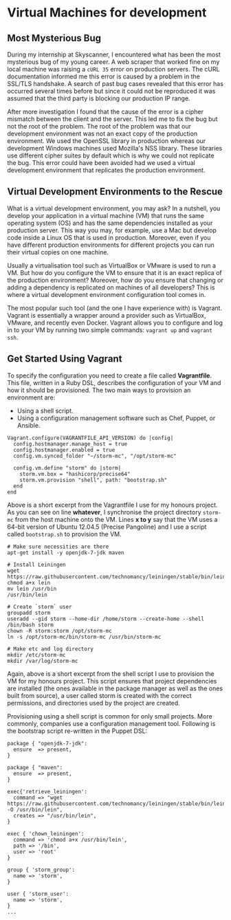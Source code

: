 # Virtual Machines for development

## Most Mysterious Bug

During my internship at Skyscanner, I encountered what has been the most mysterious bug of my young career. A web scraper that worked fine on my local machine was raising a `cURL 35` error on production servers. The cURL documentation informed me this error is caused by a problem in the SSL/TLS handshake. A search of past bug cases revealed that this error has occurred several times before but since it could not be reproduced it was assumed that the third party is blocking our production IP range.

After more investigation I found that the cause of the error is a cipher mismatch between the client and the server. This led me to fix the bug but not the root of the problem. The root of the problem was that our development environment was not an exact copy of the production environment. We used the OpenSSL library in production whereas our development Windows machines used Mozilla's NSS library. These libraries use different cipher suites by default which is why we could not replicate the bug. This error could have been avoided had we used a virtual development environment that replicates the production environment.

## Virtual Development Environments to the Rescue

What is a virtual development environment, you may ask? In a nutshell, you develop your application in a virtual machine (VM) that runs the same operating system (OS) and has the same dependencies installed as your production server. This way you may, for example, use a Mac but develop code inside a Linux OS that is used in production. Moreover, even if you have different production environments for different projects you can run their virtual copies on one machine.

Usually a virtualisation tool such as VirtualBox or VMware is used to run a VM. But how do you configure the VM to ensure that it is an exact replica of the production environment? Moreover, how do you ensure that changing or adding a dependency is replicated on machines of all developers? This is where a virtual development environment configuration tool comes in.

The most popular such tool (and the one I have experience with) is Vagrant. Vagrant is essentially a wrapper around a provider such as VirtualBox, VMware, and recently even Docker. Vagrant allows you to configure and log in to your VM by running two simple commands: `vagrant up` and `vagrant ssh`. 

## Get Started Using Vagrant

To specify the configuration you need to create a file called **Vagrantfile**. This file, written in a Ruby DSL, describes the configuration of your VM and how it should be provisioned. The two main ways to provision an environment are:

 - Using a shell script.
 - Using a configuration management software such as Chef, Puppet, or Ansible.

```
Vagrant.configure(VAGRANTFILE_API_VERSION) do |config|
  config.hostmanager.manage_host = true
  config.hostmanager.enabled = true
  config.vm.synced_folder "~/storm-mc", "/opt/storm-mc"

  config.vm.define "storm" do |storm|
    storm.vm.box = "hashicorp/precise64"
    storm.vm.provision "shell", path: "bootstrap.sh"
  end
end
```

Above is a short excerpt from the Vagrantfile I use for my honours project. As you can see on line **whatever**, I   synchronise the project directory `storm-mc` from the host machine onto the VM. Lines **x to y** say that the VM uses a 64-bit version of Ubuntu 12.04.5 (Precise Pangoline) and I use a script called `bootstrap.sh` to provision the VM.

```
# Make sure necessities are there
apt-get install -y openjdk-7-jdk maven

# Install Leiningen
wget https://raw.githubusercontent.com/technomancy/leiningen/stable/bin/lein
chmod a+x lein
mv lein /usr/bin
/usr/bin/lein

# Create `storm` user
groupadd storm
useradd --gid storm --home-dir /home/storm --create-home --shell /bin/bash storm
chown -R storm:storm /opt/storm-mc
ln -s /opt/storm-mc/bin/storm-mc /usr/bin/storm-mc

# Make etc and log directory
mkdir /etc/storm-mc
mkdir /var/log/storm-mc
```

Again, above is a short excerpt from the shell script I use to provision the VM for my honours project. This script ensures that project dependencies are installed (the ones available in the package manager as well as the ones built from source), a user called storm is created with the correct permissions, and directories used by the project are created.

Provisioning using a shell script is common for only small projects. More commonly, companies use a configuration management tool. Following is the bootstrap script re-written in the Puppet DSL:

```
package { "openjdk-7-jdk":
  ensure  => present,
}

package { "maven":
  ensure  => present,
}

exec{'retrieve_leiningen':
  command => "wget https://raw.githubusercontent.com/technomancy/leiningen/stable/bin/lein -O /usr/bin/lein",
  creates => "/usr/bin/lein",
}

exec { 'chown_leiningen':
  command => 'chmod a+x /usr/bin/lein',
  path => '/bin',
  user => 'root'
}

group { 'storm_group':
  name => 'storm',
}

user { 'storm_user':
  name => 'storm',
}
...
```
